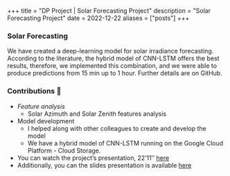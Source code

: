 +++
title = "DP Project | Solar Forecasting Project"
description = "Solar Forecasting Project"
date = 2022-12-22
aliases = ["posts"]
+++

### Solar Forecasting

We have created a deep-learning model for solar irradiance forecasting. According to the literature, the hybrid model of CNN-LSTM offers the best results, therefore, we implemented this combination, and we were able to produce predictions from 15 min up to 1 hour. Further details are on GitHub.

### Contributions 💪

- *Feature analysis*
    - Solar Azimuth and Solar Zenith features analysis
- Model development
    - I helped along with other colleagues to create and develop the model
    - We have a hybrid model of CNN-LSTM running on the Google Cloud Platform - Cloud Storage.
- You can watch the project’s presentation, 22’11’’ [here](https://www.youtube.com/watch?v=zlm2cowtn_c)
- Additionally, you can the slides presentation is available [here](https://www.youtube.com/watch?v=zlm2cowtn_c)
